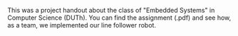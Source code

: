 This was a project handout about the class of "Embedded Systems" in Computer Science (DUTh).
You can find the assignment (.pdf) and see how, as a team, we implemented our line follower robot.
